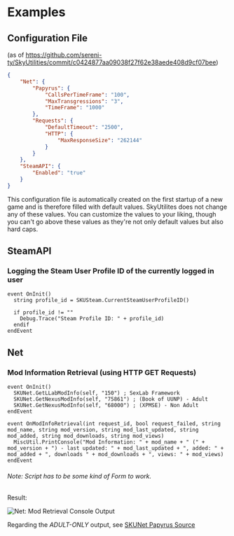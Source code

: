 # Examples 

## Configuration File 
(as of https://github.com/sereni-ty/SkyUtilities/commit/c0424877aa09038f27f62e38aede408d9cf07bee)

```json
{
    "Net": {
        "Papyrus": {
            "CallsPerTimeFrame": "100",
            "MaxTransgressions": "3",
            "TimeFrame": "1000"
        },
        "Requests": {
            "DefaultTimeout": "2500",
            "HTTP": {
                "MaxResponseSize": "262144"
            }
        }
    },
    "SteamAPI": {
        "Enabled": "true"
    }
}
```

This configuration file is automatically created on the first startup of a new game and is therefore filled with default values. SkyUtilites does not change any of these values. 
You can customize the values to your liking, though you can't go above these values as they're not only default values but also hard caps.

## SteamAPI

### Logging the Steam User Profile ID of the currently logged in user

```papyrus
event OnInit()
  string profile_id = SKUSteam.CurrentSteamUserProfileID()

  if profile_id != ""
    Debug.Trace("Steam Profile ID: " + profile_id)
  endif
endEvent
```

## Net

### Mod Information Retrieval (using HTTP GET Requests)

```papyrus
event OnInit()
  SKUNet.GetLLabModInfo(self, "150") ; SexLab Framework
  SKUNet.GetNexusModInfo(self, "75861") ; (Book of UUNP) - Adult
  SKUNet.GetNexusModInfo(self, "68000") ; (XPMSE) - Non Adult
endEvent

event OnModInfoRetrieval(int request_id, bool request_failed, string mod_name, string mod_version, string mod_last_updated, string mod_added, string mod_downloads, string mod_views)
  MiscUtil.PrintConsole("Mod Information: " + mod_name + " (" + mod_version + ") - last updated: " + mod_last_updated + ", added: " + mod_added + ", downloads " + mod_downloads + ", views: " + mod_views)
endEvent
```

###### Note: Script has to be some kind of Form to work.

Result: 

![Net: Mod Retrieval Console Output][net-mod-ret-con-out]

Regarding the _ADULT-ONLY_ output, see [SKUNet Papyrus Source][repo_net_psc_link]

[net-mod-ret-con-out]: http://i.imgur.com/quLfmcO.png
[repo_net_psc_link]: https://github.com/sereni-ty/SkyUtilities/blob/master/SkyUtilities/Papyrus%20Exports/SKUNet.psc#L23
